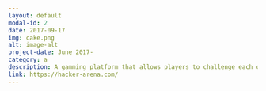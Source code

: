 ```yaml
---
layout: default
modal-id: 2
date: 2017-09-17
img: cake.png
alt: image-alt
project-date: June 2017-
category: a 
description: A gamming platform that allows players to challenge each others with coding game. Four modes are Classic Mode, Pair Mode, Code Run, and Solo Mode. Utilzed Google, Facebook and Email OAth flow to allow faster signing up.  
link: https://hacker-arena.com/
---
```

